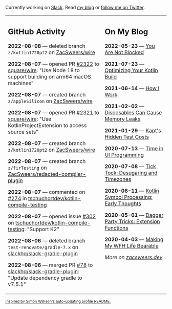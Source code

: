 Currently working on [Slack](https://slack.com/). Read [my blog](https://zacsweers.dev/) or [follow me on Twitter](https://twitter.com/ZacSweers).

<table><tr><td valign="top" width="60%">

## GitHub Activity
<!-- githubActivity starts -->
**2022-08-08** — deleted branch `z/kotlin1720pt2` on [ZacSweers/wire](https://github.com/ZacSweers/wire)

**2022-08-07** — opened PR [#2322](https://github.com/square/wire/pull/2322) to [square/wire](https://github.com/square/wire): "Use Node 18 to support building on arm64 macOS machines"

**2022-08-07** — created branch `z/appleSilicon` on [ZacSweers/wire](https://github.com/ZacSweers/wire)

**2022-08-07** — opened PR [#2321](https://github.com/square/wire/pull/2321) to [square/wire](https://github.com/square/wire): "Use KotlinProjectExtension to access source sets"

**2022-08-07** — created branch `z/kotlin1720pt2` on [ZacSweers/wire](https://github.com/ZacSweers/wire)

**2022-08-07** — created branch `z/firTesting` on [ZacSweers/redacted-compiler-plugin](https://github.com/ZacSweers/redacted-compiler-plugin)

**2022-08-07** — commented on [#274](https://github.com/tschuchortdev/kotlin-compile-testing/issues/274#issuecomment-1207475081) in [tschuchortdev/kotlin-compile-testing](https://github.com/tschuchortdev/kotlin-compile-testing)

**2022-08-07** — opened issue [#302](https://github.com/tschuchortdev/kotlin-compile-testing/issues/302) on [tschuchortdev/kotlin-compile-testing](https://github.com/tschuchortdev/kotlin-compile-testing): "Support K2"

**2022-08-06** — deleted branch `test-renovate/gradle-7.x` on [slackhq/slack-gradle-plugin](https://github.com/slackhq/slack-gradle-plugin)

**2022-08-06** — merged PR [#78](https://github.com/slackhq/slack-gradle-plugin/pull/78) to [slackhq/slack-gradle-plugin](https://github.com/slackhq/slack-gradle-plugin): "Update dependency gradle to v7.5.1"
<!-- githubActivity ends -->
</td><td valign="top" width="40%">

## On My Blog
<!-- blog starts -->
**2022-05-23** — [You Are Not Blocked](https://www.zacsweers.dev/you-are-not-blocked/)

**2021-07-23** — [Optimizing Your Kotlin Build](https://www.zacsweers.dev/optimizing-your-kotlin-build/)

**2021-06-14** — [How I Work](https://www.zacsweers.dev/how-i-work/)

**2021-02-02** — [Disposables Can Cause Memory Leaks](https://www.zacsweers.dev/disposables-can-cause-memory-leaks/)

**2021-01-29** — [Kapt's Hidden Test Costs](https://www.zacsweers.dev/kapts-hidden-test-costs/)

**2020-07-13** — [Time in UI Programming](https://www.zacsweers.dev/time-in-ui/)

**2020-07-08** — [Tick Tock: Desugaring and Timezones](https://www.zacsweers.dev/ticktock-desugaring-timezones/)

**2020-06-11** — [Kotlin Symbol Processing: Early Thoughts](https://www.zacsweers.dev/kotlin-symbol-processor-early-thoughts/)

**2020-05-01** — [Dagger Party Tricks: Extension Functions](https://www.zacsweers.dev/dagger-party-tricks-extension-functions/)

**2020-04-03** — [Making My WFH Life Bearable](https://www.zacsweers.dev/making-wfh-life-bearable/)
<!-- blog ends -->
_More on [zacsweers.dev](https://zacsweers.dev/)_
</td></tr></table>

<sub><a href="https://simonwillison.net/2020/Jul/10/self-updating-profile-readme/">Inspired by Simon Willison's auto-updating profile README.</a></sub>